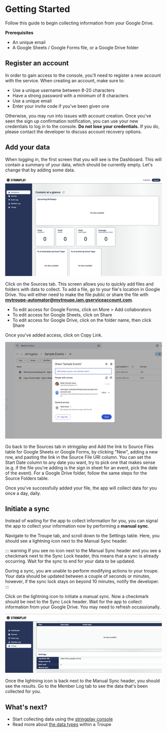 # Getting Started

Follow this guide to begin collecting information from your Google Drive.

**Prerequisites**

- An unique email
- A Google Sheets / Google Forms file, or a Google Drive folder

## Register an account

In order to gain access to the console, you'll need to register a new account with the service. When creating an account, make sure to:

- Use a unique username between 8-20 characters
- Have a strong password with a minimum of 8 characters
- Use a unique email
- Enter your invite code if you've been given one

Otherwise, you may run into issues with account creation. Once you've seen the sign up confirmation notification, you can use your new
credentials to log in to the console. **Do not lose your credentials.** If you do, please contact the developer to discuss account
recovery options.

## Add your data

When logging in, the first screen that you will see is the Dashboard. This will contain a summary of your data, which should be currently
empty. Let's change that by adding some data.

![](./getting-started/01-getting-started.png)

Click on the Sources tab. This screen allows you to quickly add files and folders with data to collect. To add a file, go to your file's 
location in Google Drive. You will either need to make the file public or share the file with **mytroupe-automator@mytroupe.iam.gserviceaccount.com**.

- To edit access for Google Forms, click on More > Add collaborators
- To edit access for Google Sheets, click on Share
- To edit access for Google Drive, click on the folder name, then click Share

Once you've added access, click on Copy Link.

![](./getting-started/02-getting-started.png)

Go back to the Sources tab in stringplay and Add the link to Source Files table for Google Sheets or Google Forms, by clicking "New", adding a new row, 
and pasting the link in the Source File URI column. You can set the Start Date column to any date you want, try to pick one that makes sense (e.g. if 
the file you're adding is the sign in sheet for an event, pick the date of the event). For a Google Drive folder, follow the same steps for the Source 
Folders table.

Once you've successfully added your file, the app will collect data for you once a day, daily.

## Initiate a sync

Instead of waiting for the app to collect information for you, you can signal the app to collect your information now by performing a **manual sync**.

Navigate to the Troupe tab, and scroll down to the Settings table. Here, you should see a lightning icon next to the Manual Sync header. 

::: warning
If you see no icon next to the Manual Sync header and you see a checkmark next to the Sync Lock header, this means that a sync is already occurring. Wait for the sync to end for your data to be updated.

During a sync, you are unable to perform modifying actions to your troupe. Your data should be updated between a couple of seconds or minutes, however, if the sync lock stays on beyond 10 minutes, notify the developer. 
:::

Click on the lightning icon to initiate a manual sync. Now a checkmark should be next to the Sync Lock header. Wait for the app to collect information from your Google Drive. You may need to refresh occassionally.

![](./getting-started/03-getting-started.png)

Once the lightning icon is back next to the Manual Sync header, you should see the results. Go to the Member Log tab to see the data that's been collected for you.

## What's next?

- Start collecting data using the [stringplay console](https://stringplay.cloudydaiyz.com)
- Read more about [the data types](/entities/troupe) within a Troupe
